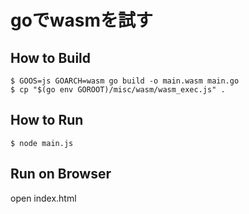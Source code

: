 # goでwasmを試す

## How to Build

```
$ GOOS=js GOARCH=wasm go build -o main.wasm main.go
$ cp "$(go env GOROOT)/misc/wasm/wasm_exec.js" .
```

## How to Run

```
$ node main.js
```

## Run on Browser

open index.html
